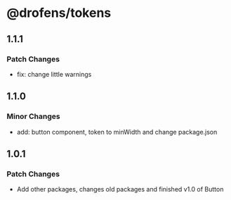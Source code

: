 # @drofens/tokens

## 1.1.1

### Patch Changes

- fix: change little warnings

## 1.1.0

### Minor Changes

- add: button component, token to minWidth and change package.json

## 1.0.1

### Patch Changes

- Add other packages, changes old packages and finished v1.0 of Button
